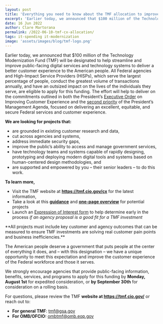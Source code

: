 ```yaml
---
layout: post
title: 'Everything you need to know about the TMF allocation to improve public-facing digital services'
excerpt: 'Earlier today, we announced that $100 million of the Technology Modernization Fund (TMF) will be designated to help streamline and improve public-facing digital services and technology systems to deliver a better customer experience to the American people.' 
date: 16 Jun 2022
author: Clare Martorana
permalink: /2022-06-10-tmf-cx-allocation/
tags: it-spending it-modernization
image: 'assets/images/blog/tmf-logo.png'
---
```

<p>Earlier today, we announced that $100 million of the Technology Modernization Fund (TMF) will be designated to help streamline and improve public-facing digital services and technology systems to deliver a better customer experience to the American people. All Federal agencies and High-Impact Service Providers (HISPs), which serve the largest percentage of people, conduct the greatest volume of transactions annually, and have an outsized impact on the lives of the individuals they serve, are eligible to apply for this funding. The effort will help to deliver on the commitments outlined in both the President&rsquo;s&nbsp;<a href="https://www.whitehouse.gov/briefing-room/presidential-actions/2021/12/13/executive-order-on-transforming-federal-customer-experience-and-service-delivery-to-rebuild-trust-in-government/">Executive Order</a>&nbsp;on Improving Customer Experience and the&nbsp;<a href="https://www.performance.gov/pma/cx/" >second priority</a>&nbsp;of the President&rsquo;s Management Agenda, focused on delivering an excellent, equitable, and secure Federal services and customer experience.&nbsp;</p>
<p><strong>We are looking for projects that:</strong></p>
<ul>
<li>are grounded in existing customer research and data,</li>
<li>cut across agencies and systems,</li>
<li>address immediate security gaps,</li>
<li>improve the public&rsquo;s ability to access and manage government services,</li>
<li>have technology teams and systems capable of rapidly designing, prototyping and deploying modern digital tools and systems based on human-centered design methodologies, and</li>
<li>are supported and empowered by you &ndash; their senior leaders &ndash; to do this work.</li>
</ul>
<p><strong>To learn more,</strong></p>
<ul>
<li>Visit the TMF website at&nbsp;<a href="https://tmf.cio.gov/cx" ><strong>https://tmf.cio.gov/cx</strong></a>&nbsp;for the latest information,</li>
<li>Take a look at this&nbsp;<a href="{{site.baseurl}}/assets/files/TMF-Customer-Experience-Allocation-Guidance.pdf"><strong>guidance</strong></a>&nbsp;and&nbsp;<a href="{{site.baseurl}}/assets/files/OFCIO-TMF-CX-Allocation-1-Pager_2022-06-15_FINAL.pdf"><strong>one-page overview</strong></a>&nbsp;for potential projects</li>
<li>Launch an&nbsp;<a href="https://touchpoints.app.cloud.gov/touchpoints/cfd21923/submit" >Expression of Interest form</a>&nbsp;to help determine early in the process&nbsp;<em>if an agency</em>&nbsp;<em>proposal is a good fit for a TMF investment</em></li>
</ul>
<p>**All projects must include key customer and agency outcomes that can be measured to ensure TMF investments are solving real customer pain points and business inefficiencies.**</p>
<p>The American people deserve a government that puts people at the center of everything it does, and &ndash; with this designation &ndash; we have a unique opportunity to meet this expectation and improve the customer experience of the Federal workforce and those it serves.</p>
<p>We strongly encourage agencies that provide public-facing information, benefits, services, and programs to apply for this funding by&nbsp;<strong>Monday, August 1st</strong>&nbsp;for expedited consideration, or&nbsp;<strong>by September 30th</strong>&nbsp;for consideration on a rolling basis.</p>
<p>For questions, please review the TMF <strong>website at&nbsp;</strong><a href="https://tmf.cio.gov/" ><strong>https://tmf.cio.gov/</strong></a>&nbsp;or reach out to:</p>
<ul>
<li><strong>For general TMF</strong>:&nbsp;<a href="mailto:tmf@gsa.gov">tmf@gsa.gov</a></li>
<li><strong>For OMB/OFCIO:</strong>&nbsp;<a href="mailto:ombtmf@omb.eop.gov">ombtmf@omb.eop.gov</a></li>
</ul>
